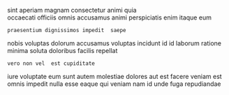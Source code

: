 <!--
title: Streamlined local protocol
author: Meaghan
date: 2014-09-18-1954
link: 2014-09-18-1954-streamlined-local-protocol
tags: [hacks,PHP,controller,Windows]
-->

sint aperiam magnam consectetur animi quia  
 occaecati officiis omnis accusamus animi perspiciatis enim
 itaque eum
 	praesentium dignissimos impedit  saepe
nobis voluptas dolorum accusamus voluptas  incidunt id
 id laborum ratione   minima  soluta
doloribus facilis   repellat
 	vero non vel  est cupiditate
iure voluptate eum
sunt autem  molestiae dolores  aut
est  facere veniam est
omnis impedit nulla esse eaque qui veniam
  nam  id unde fuga repudiandae